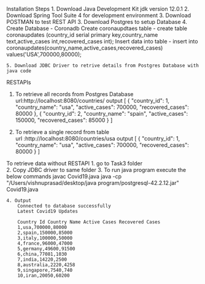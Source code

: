 Installation Steps
	1. Download Java Development Kit jdk version 12.0.1
	2. Download Spring Tool Suite 4 for development environment
	3. Download POSTMAN to test REST API
	3. Download Postgres to setup Database
	4. Create Database - Coronadb 
		Create coronaupdtaes table 
			- create table coronaupdates (country_id serial primary key,country_name text,active_cases int,recovered_cases int);
		Insert data into table
			- insert into coronaupdates(country_name,active_cases,recovered_cases) values('USA',700000,80000);
		
	5. Download JDBC Driver to retrive details from Postgres Database with java code
	
RESTAPIs
1. To retrieve all records from Postgres Database
  	url:http://localhost:8080/countries/
  	output
  	[
	    {
	        "country_id": 1,
	        "country_name": "usa",
	        "active_cases": 700000,
	        "recovered_cases": 80000
	    },
	    {
	        "country_id": 2,
	        "country_name": "spain",
	        "active_cases": 150000,
	        "recovered_cases": 85000
	    }
    ]	
    
2. To retrieve a single record from table  
	url :http://localhost:8080/countries/usa
	output
	[
	    {
	        "country_id": 1,
	        "country_name": "usa",
	        "active_cases": 700000,
	        "recovered_cases": 80000
	    }
	]  
	
To retrieve data without RESTAPI
	1. go to Task3 folder	
	2. Copy JDBC driver to same folder
	3. To run java program execute the below commands
		javac Covid19.java
		java -cp "/Users/vishnuprasad/desktop/java program/postgresql-42.2.12.jar" Covid19.java
		
	4. Output
		Connected to database successfully
		Latest Covid19 Updates

		Country Id Country Name Active Cases Recovered Cases
		1,usa,700000,80000
		2,spain,150000,85000
		3,italy,100000,50000
		4,france,96000,47000
		5,germany,49600,91500
		6,china,77081,1030
		7,india,14220,2500
		8,australia,2220,4258
		9,singapore,7540,740
		10,iran,20050,60200	
